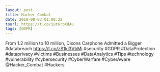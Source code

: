 ```yaml
---
layout: post
title: Hacker Combat
date: 2018-08-03 01:00:22
tourl: https://t.co/iut6rbXdAu
tags: [GDPR]
---
```

From 1.2 million to 10 million, Dixons Carphone Admitted a Bigger #databreach https://t.co/zS1kl3VbMj
#security #GDPR #DataProtection #dataprivacy #victims #Businesses #DataAnalytics #Tips #technology #vulnerability #cybersecurity #CyberWarfare #CyberAware @Hacker_Combat #Hackers